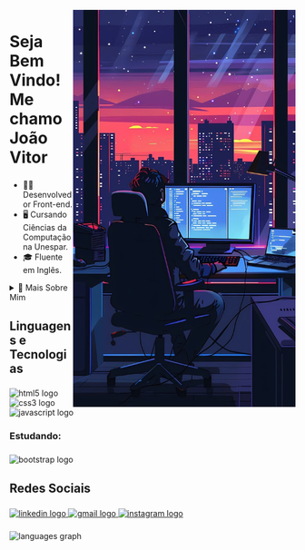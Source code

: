<br clear="both">

<img align="right" height="700" src="imagens/img2-1280.jpg"/>

###

<h1 align="left">Seja Bem Vindo! Me chamo João Vitor</h1>

###

- 👨‍💻 Desenvolvedor Front-end.
- 🖥️ Cursando Ciências da Computação na Unespar.
- 🎓 Fluente em Inglês.
<!-- - 📓 [Meu Portfolio]() -->
<details>
  <summary>🧑 Mais Sobre Mim</summary>
  <p>Me interessei por programação em 2020, realizando cursos na Alura de lógica de programação, desenvolvimento web, entre outros, a partir disto comecei a me aprofundar mais neste mundo.</p>
  <p>Atualmente curso Ciência da Computação na UNESPAR, Universidade Estadual do Paraná, estou no primeiro ano aprendendo a liguagem de programação C.</p>
  <p>Sou fluente em inglês, me formei na escola CNA, e realizei o Cambridge Exam em 2022, obtendo B2 como nota.</p>
  <p>Também já estudei sobre a Engine Unity, programando alguns jogos simples e aprendendo C#, sendo assim, possuo básicos conhecimentos sobre isto.</p>
  
</details>

###

<h2 align="left">Linguagens e Tecnologias</h2>

###

<div align="left">
  <img src="https://cdn.jsdelivr.net/gh/devicons/devicon/icons/html5/html5-original.svg" height="40" alt="html5 logo"  />
  <img width="12" />
  <img src="https://cdn.jsdelivr.net/gh/devicons/devicon/icons/css3/css3-original.svg" height="40" alt="css3 logo"  />
  <img width="12" />
  <img src="https://cdn.jsdelivr.net/gh/devicons/devicon/icons/javascript/javascript-original.svg" height="40" alt="javascript logo"  />
</div>

###

<h3 align="left">Estudando:</h3>

###

<div align="left">
  <img src="https://skillicons.dev/icons?i=bootstrap" height="40" alt="bootstrap logo"  />
</div>

###

<h2 align="left">Redes Sociais</h2>

###

<div align="left">
  <a href="https://www.linkedin.com/in/jo%C3%A3o-vitor-domingos-b3594826a/" target="_blank">
    <img src="https://raw.githubusercontent.com/maurodesouza/profile-readme-generator/master/src/assets/icons/social/linkedin/default.svg" width="52" height="40" alt="linkedin logo"  />
  </a>
  <a href="mailto:joaovitorcdomingos@gmail.com" target="_blank">
    <img src="https://raw.githubusercontent.com/maurodesouza/profile-readme-generator/master/src/assets/icons/social/gmail/default.svg" width="52" height="40" alt="gmail logo"  />
  </a>
  <a href="https://www.instagram.com/jvdomingoss/" target="_blank">
    <img src="https://raw.githubusercontent.com/maurodesouza/profile-readme-generator/master/src/assets/icons/social/instagram/default.svg" width="52" height="40" alt="instagram logo"  />
  </a>
</div>

###

<div align="left">
  <img src="https://github-readme-stats.vercel.app/api/top-langs?username=jvdomingos&locale=pt-br&hide_title=false&layout=compact&card_width=320&langs_count=5&theme=github_dark&hide_border=false&order=2" height="150" alt="languages graph"  />
</div>

###
